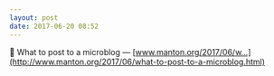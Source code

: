 ```yaml
---
layout: post
date: 2017-06-20 08:52
---
```

🔗 What to post to a microblog — [www.manton.org/2017/06/w...](http://www.manton.org/2017/06/what-to-post-to-a-microblog.html)
